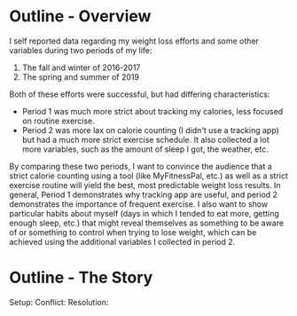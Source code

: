 # Outline - Overview

I self reported data regarding my weight loss efforts and some other variables during two periods of my life:
1. The fall and winter of 2016-2017
2. The spring and summer of 2019

Both of these efforts were successful, but had differing characteristics:
- Period 1 was much more strict about tracking my calories, less focused on routine exercise.
- Period 2 was more lax on calorie counting (I didn't use a tracking app) but had a much more strict exercise schedule. It also collected a lot more variables, such as the amount of sleep I got, the weather, etc.

By comparing these two periods, I want to convince the audience that a strict calorie counting using a tool (like MyFitnessPal, etc.) as well as a strict exercise routine will yield the best, most predictable weight loss results. In general, Period 1 demonstrates why tracking app are useful, and period 2 demonstrates the importance of frequent exercise. I also want to show particular habits about myself (days in which I tended to eat more, getting enough sleep, etc.) that might reveal themselves as something to be aware of or something to control when trying to lose weight, which can be achieved using the additional variables I collected in period 2.

# Outline - The Story

Setup:
Conflict:
Resolution:
